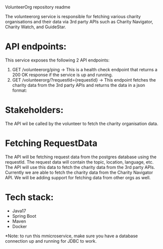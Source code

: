 VolunteerOrg repository readme

The volunteerorg service is responsible for fetching various charity organisations and their data via 3rd party APIs such as Charity Navigator, Charity Watch, and GuideStar. 

# API endpoints:
This service exposes the following 2 API endpoints:
1. GET /volunteerorg/ping -> This is a health check endpoint that returns a 200 OK response if the service is up and running.
2. GET /volunteerorg/?requestId={requestId} -> This endpoint fetches the charity data from the 3rd party APIs and returns the data in a json format:

# Stakeholders:
The API wil be called by the volunteer to fetch the charity organisation data.

# Fetching RequestData
The API will be fetching request data from the postgres database using the requestId. The request data will contain the topic, location, language, etc. The API will use this data to fetch the charity data from the 3rd party APIs.
Currently we are able to fetch the charity data from the Charity Navigator API. We will be adding support for fetching data from other orgs as well.

# Tech stack:
- Java17
- Spring Boot
- Maven
- Docker

*Note: to run this mmicroservice, make sure you have a database connection up and running for JDBC to work.
